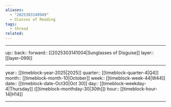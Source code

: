 ```yaml
---
aliases:
  - "2025303140949"
  - Glasses of Reading
tags:
  - thread
related:
---
```




***

up:: 
back:: 
forward:: [[2025303141004|Sunglasses of Disguise]]
layer:: [[layer-099]]

***

year:: [[timeblock-year-2025|2025]]
quarter:: [[timeblock-quarter-4|Q4]]
month:: [[timeblock-month-10|October]]
week:: [[timeblock-week-44|W44]]
date:: [[timeblock-date-Oct30|Oct 30]]
day:: [[timeblock-weekday-4|Thursday]] ([[timeblock-monthday-30|30th]])
hour:: [[timeblock-hour-14|H14]]

***
